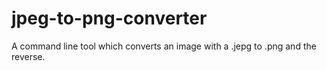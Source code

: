 # jpeg-to-png-converter
A command line tool which converts an image with a .jepg to .png and the reverse. 
